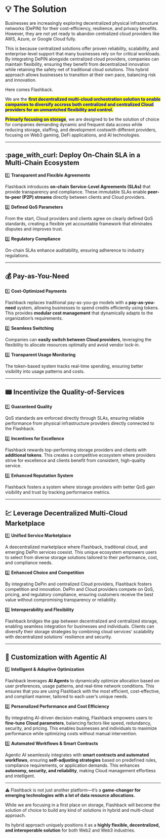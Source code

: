 # 💡 The Solution

Businesses are increasingly exploring decentralized physical infrastructure networks (DePIN) for their cost-efficiency, resilience, and privacy benefits. However, they are not yet ready to abandon centralized cloud providers like AWS, Azure, or Google Cloud fully.&#x20;

This is because centralized solutions offer proven reliability, scalability, and enterprise-level support that many businesses rely on for critical workloads. By integrating DePIN alongside centralized cloud providers, companies can maintain flexibility, ensuring they benefit from decentralized innovation while retaining the safety net of traditional cloud solutions. This hybrid approach allows businesses to transition at their own pace, balancing risk and innovation.

Here comes Flashback.&#x20;

We are the <mark style="color:blue;">**first decentralized multi-cloud orchestration solution to enable companies to diversify accross both centralized and centralized Cloud providers for an unmantched flexibility and control.**</mark>

<mark style="color:blue;">**Primarly focusing on storage**</mark>, we are designed to be the solution of choice for companies demanding dynamic and frequent data access while reducing storage, staffing, and development costswith different providers, focusing on Web3 gaming, DeFi applications, and AI technologies.

***

## :page\_with\_curl: **Deploy On-Chain SLA in a Multi-Chain Ecosystem**

:one: **Transparent and Flexible Agreements**

Flashback introduces **on-chain Service-Level Agreements (SLAs)** that provide transparency and compliance. These immutable SLAs enable **peer-to-peer (P2P) streams** directly between clients and Cloud providers.

:two: **Defined QoS Parameters**

From the start, Cloud providers and clients agree on clearly defined QoS standards, creating a flexible yet accountable framework that eliminates disputes and improves trust.

:three: **Regulatory Compliance**

On-chain SLAs enhance auditability, ensuring adherence to industry regulations.

***

## :moneybag: **Pay-as-You-Need**

:one: **Cost-Optimized Payments**

Flashback replaces traditional pay-as-you-go models with a **pay-as-you-need** system, allowing businesses to spend credits efficiently using tokens. This provides **modular cost management** that dynamically adapts to the organization’s requirements.

:two: **Seamless Switching**

Companies can **easily switch between Cloud providers**, leveraging the flexibility to allocate resources optimally and avoid vendor lock-in.

:three: **Transparent Usage Monitoring**

The token-based system tracks real-time spending, ensuring better visibility into usage patterns and costs.

***

## :pager: **Incentivize the Quality-of-Services**

:one: **Guaranteed Quality**

QoS standards are enforced directly through SLAs, ensuring reliable performance from physical infrastructure providers directly connected to the Flashback.

:two: **Incentives for Excellence**

Flashback rewards top-performing storage providers and clients with **additional tokens**. This creates a competitive ecosystem where providers strive for excellence and clients benefit from consistent, high-quality service.

:three: **Enhanced Reputation System**

Flashback fosters a system where storage providers with better QoS gain visibility and trust by tracking performance metrics.

***

## :chart: **Leverage Decentralized Multi-Cloud** Marketplace

:one: **Unified Service Marketplace**

A deecentralized marketplace where Flashback, traditional cloud, and emerging DePin services coexist. This unique ecosystem empowers users to select from diverse storage solutions tailored to their performance, cost, and compliance needs.

:two: **Enhanced Choice and Competition**

By integrating DePin and centralized Cloud providers, Flashback fosters competition and innovation. DePin and Cloud providers compete on QoS, pricing, and regulatory compliance, ensuring customers receive the best value without compromising transparency or reliability.

:three: **Interoperability and Flexibility**

Flashback bridges the gap between decentralized and centralized storage, enabling seamless integration for businesses and individuals. Clients can diversify their storage strategies by combining cloud services' scalability with decentralized solutions' resilience and security.

***

## :robot: **Customization with Agentic AI**

:one: **Intelligent & Adaptive Optimization**

Flashback leverages **AI Agents** to dynamically optimize allocation based on user preferences, usage patterns, and real-time network conditions. This ensures that you are using Flashback with the most efficient, cost-effective, and compliant manner, tailored to each user’s unique needs.

:two:  **Personalized Performance and Cost Efficiency**

By integrating AI-driven decision-making, Flashback empowers users to **fine-tune Cloud parameters**, balancing factors like speed, redundancy, security, and pricing. This enables businesses and individuals to maximize performance while optimizing costs without manual intervention.

:three: **Automated Workflows & Smart Contracts**

Agentic AI seamlessly integrates with **smart contracts and automated workflows**, ensuring **self-adjusting strategies** based on predefined rules, compliance requirements, or application demands. This enhances **autonomy, security, and reliability**, making Cloud management effortless and intelligent.

***

:warning: Flashback is not just another platform—it’s a **game-changer for emerging technologies with a lot of data resource allocations.**&#x20;

While we are focusing in a first place on storage, Flashback will become the solution of choice to build any kind of solutions in hybrid and multi-cloud approach.

Its hybrid approach uniquely positions it as a **highly flexible, decentralized, and interoperable solution** for both Web2 and Web3 industries.
